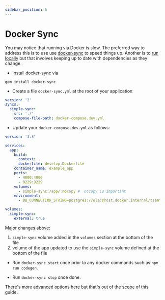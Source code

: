 ```yaml
---
sidebar_position: 5
---
```


# Docker Sync

You may notice that running via Docker is slow. The preferred way to address this is to use use [docker-sync](https://docker-sync.readthedocs.io/en/latest/index.html) to speed things up. Another is to [run locally](/docs/advanced-topics/running-locally) but that involves keeping up to date with dependencies as they change.

* [Install docker-sync](https://docker-sync.readthedocs.io/en/latest/getting-started/installation.html) via

```shell
gem install docker-sync
```

* Create a file `docker-sync.yml` at the root of your application:

```yml title="docker-sync.yml"
version: '2'
syncs:
  simple-sync:
    src: './'
    compose-file-path: docker-compose.dev.yml
```

* Update your `docker-compose.dev.yml` as follows:

```yml title="docker-compose.dev.yml"
version: '3.8'

services:
  app:
    build: 
      context: .
      dockerfile: develop.Dockerfile
    container_name: example_app
    ports: 
      - 4000:4000
      - 9229:9229
    volumes: 
      - simple-sync:/app/:nocopy #  nocopy is important
    environment:
      - DB_CONNECTION_STRING=postgres://ola:@host.docker.internal/tsent_test

volumes:
  simple-sync:
    external: true
```

Major changes above:

1. `simple-sync` volume added in the `volumes` section at the bottom of the file
2. volume of the app updated to use the `simple-sync` volume defined at the bottom of the file

* Run `docker-sync start` once prior to any docker commands such as `npm run codegen`.

* Run `docker-sync stop` once done.

There's more [advanced](https://docker-sync.readthedocs.io/en/latest/getting-started/configuration.html) [options](https://docker-sync.readthedocs.io/en/latest/advanced/sync-strategies.html) here but that's out of the scope of this guide.
